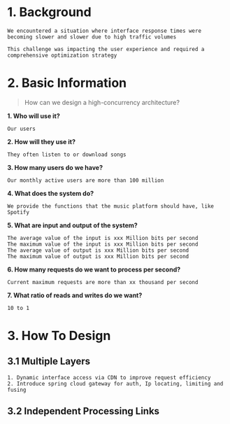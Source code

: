 # 1. Background

```
We encountered a situation where interface response times were becoming slower and slower due to high traffic volumes

This challenge was impacting the user experience and required a comprehensive optimization strategy
```

# 2. Basic Information
> How can we design a high-concurrency architecture?

**1. Who will use it?** 
```
Our users
```

**2. How will they use it?** 
```
They often listen to or download songs
```

**3. How many users do we have?**
```
Our monthly active users are more than 100 million
```

**4. What does the system do?**
```
We provide the functions that the music platform should have, like Spotify
```

**5. What are input and output of the system?**
```
The average value of the input is xxx Million bits per second
The maximum value of the input is xxx Million bits per second
The average value of output is xxx Million bits per second
The maximum value of output is xxx Million bits per second
```

**6. How many requests do we want to process per second?**
```
Current maximum requests are more than xx thousand per second
```

**7. What ratio of reads and writes do we want?**
```
10 to 1
```

# 3. How To Design

## 3.1 Multiple Layers

```
1. Dynamic interface access via CDN to improve request efficiency
2. Introduce spring cloud gateway for auth, Ip locating, limiting and fusing
```


## 3.2 Independent Processing Links








